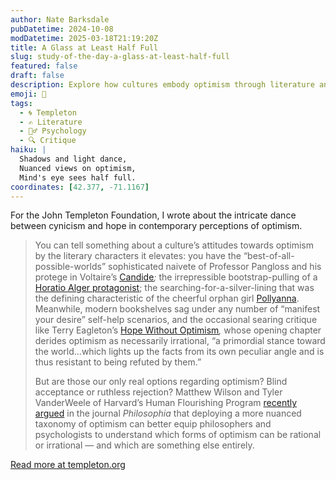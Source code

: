 ```yaml
---
author: Nate Barksdale
pubDatetime: 2024-10-08
modDatetime: 2025-03-18T21:19:20Z
title: A Glass at Least Half Full
slug: study-of-the-day-a-glass-at-least-half-full
featured: false
draft: false
description: Explore how cultures embody optimism through literature and debate whether this outlook is rational or delusional in our latest study review.
emoji: 🍷
tags:
  - 🌀 Templeton
  - ✍️ Literature
  - 🧘‍♂️ Psychology
  - 🔍 Critique
haiku: |
  Shadows and light dance,  
  Nuanced views on optimism,  
  Mind's eye sees half full.
coordinates: [42.377, -71.1167]
---
```


For the John Templeton Foundation, I wrote about the intricate dance between cynicism and hope in contemporary perceptions of optimism.

> You can tell something about a culture’s attitudes towards optimism by the literary characters it elevates: you have the “best-of-all-possible-worlds” sophisticated naivete of Professor Pangloss and his protege in Voltaire’s [Candide](https://standardebooks.org/ebooks/voltaire/candide/the-modern-library)*;* the irrepressible bootstrap-pulling of a [Horatio Alger protagonist](https://standardebooks.org/ebooks/horatio-alger-jr/ragged-dick); the searching-for-a-silver-lining that was the defining characteristic of the cheerful orphan girl [Pollyanna](https://standardebooks.org/ebooks/eleanor-h-porter/pollyanna). Meanwhile, modern bookshelves sag under any number of “manifest your desire” self-help scenarios, and the occasional searing critique like Terry Eagleton’s [Hope Without Optimism](https://www.upress.virginia.edu/title/4948/)*,* whose opening chapter derides optimism as necessarily irrational, “a primordial stance toward the world…which lights up the facts from its own peculiar angle and is thus resistant to being refuted by them.”
>
> But are those our only real options regarding optimism? Blind acceptance or ruthless rejection? Matthew Wilson and Tyler VanderWeele of Harvard’s Human Flourishing Program [recently argued](https://link.springer.com/content/pdf/10.1007/s11406-024-00758-w.pdf) in the journal *Philosophia* that deploying a more nuanced taxonomy of optimism can better equip philosophers and psychologists to understand which forms of optimism can be rational or irrational — and which are something else entirely.

[Read more at templeton.org](https://www.templeton.org/news/a-glass-at-least-half-full)

